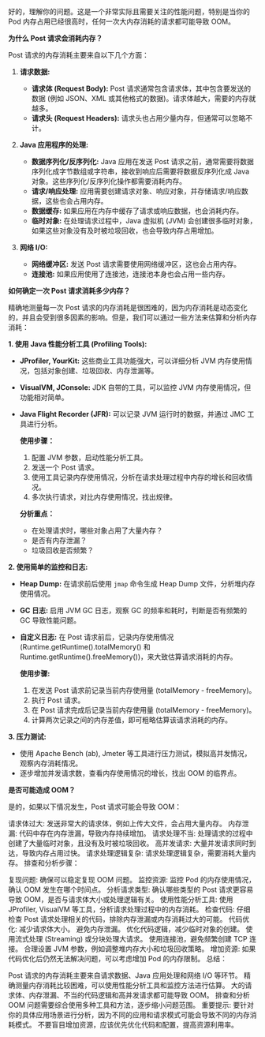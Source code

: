 好的，理解你的问题。这是一个非常实际且需要关注的性能问题，特别是当你的 Pod 内存占用已经很高时，任何一次大内存消耗的请求都可能导致 OOM。

**为什么 Post 请求会消耗内存？**

Post 请求的内存消耗主要来自以下几个方面：

1.  **请求数据:**
    *   **请求体 (Request Body):** Post 请求通常包含请求体，其中包含要发送的数据 (例如 JSON、XML 或其他格式的数据)。请求体越大，需要的内存就越多。
    *   **请求头 (Request Headers):** 请求头也占用少量内存，但通常可以忽略不计。

2.  **Java 应用程序的处理:**
    *   **数据序列化/反序列化:** Java 应用在发送 Post 请求之前，通常需要将数据序列化成字节数组或字符串，接收到响应后需要将数据反序列化成 Java 对象。这些序列化/反序列化操作都需要消耗内存。
    *   **请求/响应处理:** 应用需要创建请求对象、响应对象，并存储请求/响应数据，这些也会占用内存。
    *   **数据缓存:**  如果应用在内存中缓存了请求或响应数据，也会消耗内存。
    *   **临时对象:** 在处理请求过程中，Java 虚拟机 (JVM) 会创建很多临时对象，如果这些对象没有及时被垃圾回收，也会导致内存占用增加。

3.  **网络 I/O:**
    *   **网络缓冲区:** 发送 Post 请求需要使用网络缓冲区，这也会占用内存。
    *   **连接池:** 如果应用使用了连接池，连接池本身也会占用一些内存。

**如何确定一次 Post 请求消耗多少内存？**

精确地测量每一次 Post 请求的内存消耗是很困难的，因为内存消耗是动态变化的，并且会受到很多因素的影响。但是，我们可以通过一些方法来估算和分析内存消耗：

**1.  使用 Java 性能分析工具 (Profiling Tools):**

*   **JProfiler, YourKit:** 这些商业工具功能强大，可以详细分析 JVM 内存使用情况，包括对象创建、垃圾回收、内存泄漏等。
*   **VisualVM, JConsole:** JDK 自带的工具，可以监控 JVM 内存使用情况，但功能相对简单。
*   **Java Flight Recorder (JFR):** 可以记录 JVM 运行时的数据，并通过 JMC 工具进行分析。

    **使用步骤：**
    1.  配置 JVM 参数，启动性能分析工具。
    2.  发送一个 Post 请求。
    3.  使用工具记录内存使用情况，分析在请求处理过程中内存的增长和回收情况。
    4.  多次执行请求，对比内存使用情况，找出规律。

    **分析重点：**
    *   在处理请求时，哪些对象占用了大量内存？
    *   是否有内存泄漏？
    *   垃圾回收是否频繁？

**2.  使用简单的监控和日志:**

*   **Heap Dump:**  在请求前后使用 `jmap` 命令生成 Heap Dump 文件，分析堆内存使用情况。
*   **GC 日志:** 启用 JVM GC 日志，观察 GC 的频率和耗时，判断是否有频繁的 GC 导致性能问题。
*   **自定义日志:** 在 Post 请求前后，记录内存使用情况 (Runtime.getRuntime().totalMemory() 和 Runtime.getRuntime().freeMemory())，来大致估算请求消耗的内存。

    **使用步骤:**
    1.  在发送 Post 请求前记录当前内存使用量 (totalMemory - freeMemory)。
    2.  执行 Post 请求。
    3.  在 Post 请求完成后记录当前内存使用量 (totalMemory - freeMemory)。
    4.  计算两次记录之间的内存差值，即可粗略估算该请求消耗的内存。

**3.  压力测试:**

*   使用 Apache Bench (ab), Jmeter 等工具进行压力测试，模拟高并发情况，观察内存消耗情况。
*   逐步增加并发请求数，查看内存使用情况的增长，找出 OOM 的临界点。

**是否可能造成 OOM？**

是的，如果以下情况发生，Post 请求可能会导致 OOM：

请求体过大: 发送非常大的请求体，例如上传大文件，会占用大量内存。
内存泄漏: 代码中存在内存泄漏，导致内存持续增加。
请求处理不当: 处理请求的过程中创建了大量临时对象，且没有及时被垃圾回收。
高并发请求: 大量并发请求同时到达，导致内存占用过快。
请求处理逻辑复杂: 请求处理逻辑复杂，需要消耗大量内存。
排查和分析步骤：

复现问题: 确保可以稳定复现 OOM 问题。
监控资源: 监控 Pod 的内存使用情况，确认 OOM 发生在哪个时间点。
分析请求类型: 确认哪些类型的 Post 请求更容易导致 OOM，是否与请求体大小或处理逻辑有关。
使用性能分析工具: 使用 JProfiler, VisualVM 等工具，分析请求处理过程中的内存消耗。
检查代码: 仔细检查 Post 请求处理相关的代码，排除内存泄漏或内存消耗过大的可能。
代码优化:
减少请求体大小。
避免内存泄漏。
优化代码逻辑，减少临时对象的创建。
使用流式处理 (Streaming) 或分块处理大请求。
使用连接池，避免频繁创建 TCP 连接。
合理设置 JVM 参数，例如调整堆内存大小和垃圾回收策略。
增加资源: 如果代码优化后仍然无法解决问题，可以考虑增加 Pod 的内存限制。
总结：

Post 请求的内存消耗主要来自请求数据、Java 应用处理和网络 I/O 等环节。
精确测量内存消耗比较困难，可以使用性能分析工具和监控方法进行估算。
大的请求体、内存泄漏、不当的代码逻辑和高并发请求都可能导致 OOM。
排查和分析 OOM 问题需要综合使用多种工具和方法，逐步缩小问题范围。
重要提示: 要针对你的具体应用场景进行分析，因为不同的应用和请求模式可能会导致不同的内存消耗模式。 不要盲目增加资源，应该优先优化代码和配置，提高资源利用率。
